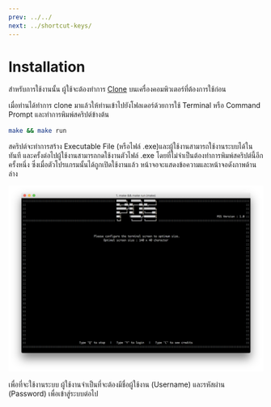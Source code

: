 ```yaml
---
prev: ../../
next: ../shortcut-keys/
---
```

# Installation
สำหรับการใช้งานนั้น ผู้ใช้จะต้องทำการ [Clone](https://docs.github.com/en/github/creating-cloning-and-archiving-repositories/cloning-a-repository) บนเครื่องคอมพิวเตอร์ที่ต้องการใช้ก่อน

เมื่อท่านได้ทำการ clone มาแล้วให้ท่านเข้าไปยังโฟลเดอร์ด้วยการใช้ Terminal หรือ Command Prompt และทำการพิมพ์สคริปต์ข้างต้น

``` bash
make && make run
```

สคริปต์จะทำการสร้าง Executable File (หรือไฟล์ .exe)​ และผู้ใช้งานสามารถใช้งานระบบได้ในทันที และครั้งต่อไปผู้ใช้งานสามารถกดใช้งานตัวไฟล์ .exe โดยที่ไม่จำเป็นต้องทำการพิมพ์สคริปต์นี้อีกครั้งหนึ่ง ซึ่งเมื่อตัวโปรแกรมนั้นได้ถูกเปิดใช้งานแล้ว หน้าจอจะแสดงข้อความและหน้าจอดังภาพด้านล่าง

![Startup UI](./src/startup.png)

เพื่อที่จะใช้งานระบบ ผู้ใช้งานจำเป็นที่จะต้องมีชื่อผู้ใช้งาน (Username) และรหัสผ่าน (Password) เพื่อเข้าสู่ระบบต่อไป
